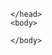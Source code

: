 <html>  
    <head>
        
    </head>
    <body>           
<script>
   const modbus = [{
    "marca": "Khomp",
    "modelo": "IED302",
    "Tipo": "conversor",
    "Aplicação": "Sistemas solares",
    "Cliente": "TRT da 4 Região"
}]

    const encodeData = encodeURIComponent(JSON.stringify(modbus))

    fetch('https://thiago-ito.github.io/Thiago-Ito-Publico/modelos=${encodedData}')
    .then(res => res.text())
    .then(res => console.log(res))
    .catch(err => console.error(err))
</script>

    </body>
</html>
